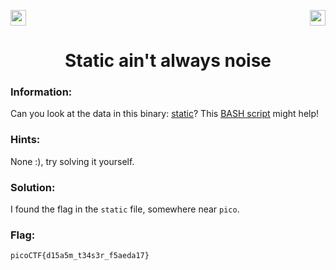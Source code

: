 <img src="https://img.shields.io/badge/Category%3A-General%20Skills-red" height="25"><img src="https://img.shields.io/badge/Points Value%3A%20-20-green[700]" align="right" height="25">

<div align="center">
<h1> Static ain't always noise </h1>
</div>

### Information:
Can you look at the data in this binary: <u><a href="https://mercury.picoctf.net/static/66932732825076cad4ba43e463dae82f/static">static</a></u>? This <u><a href="https://mercury.picoctf.net/static/66932732825076cad4ba43e463dae82f/ltdis.sh">BASH script</a></u> might help!

### Hints:
None :), try solving it yourself.

### Solution:
I found the flag in the ```static``` file, somewhere near ```pico```.

### Flag:
```picoCTF{d15a5m_t34s3r_f5aeda17}```